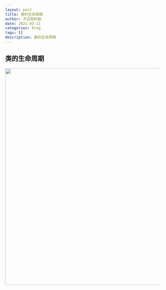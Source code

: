 ```yaml
---
layout: post
title: 类的生命周期
author: 不近视的猫
date: 2021-03-11
categories: blog
tags: []
description: 类的生命周期
---
```


## 类的生命周期

<img src="https://img-blog.csdnimg.cn/20210311143743633.png" width = "700">

